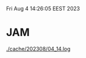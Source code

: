 Fri Aug  4 14:26:05 EEST 2023
# JAM
<a href='./cache/202308/04_14.log'>./cache/202308/04_14.log</a>
